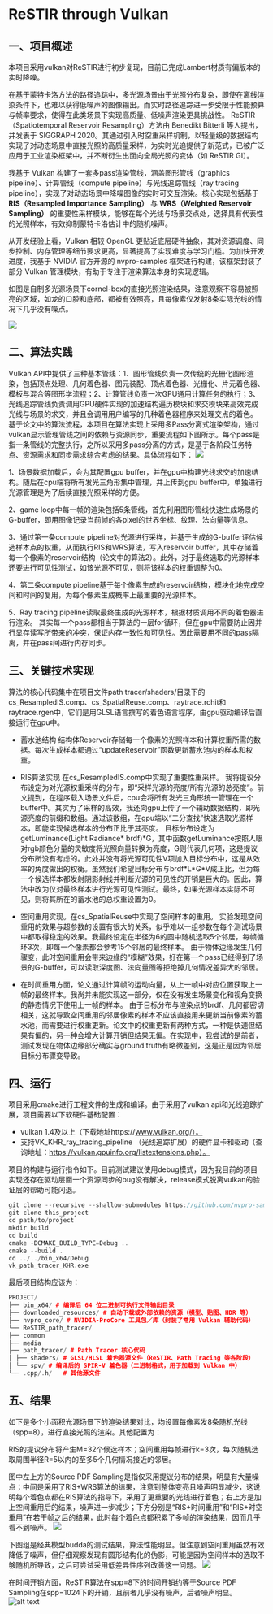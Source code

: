 # ReSTIR through Vulkan

## 一、项目概述
本项目采用vulkan对ReSTIR进行初步复现，目前已完成Lambert材质有偏版本的实时降噪。

在基于蒙特卡洛方法的路径追踪中，多光源场景由于光照分布复杂，即使在离线渲染条件下，也难以获得低噪声的图像输出。而实时路径追踪进一步受限于性能预算与帧率要求，使得在此类场景下实现高质量、低噪声渲染更具挑战性。
ReSTIR（Spatiotemporal Reservoir Resampling）方法由 Benedikt Bitterli 等人提出，并发表于 SIGGRAPH 2020。其通过引入时空重采样机制，以轻量级的数据结构实现了对动态场景中直接光照的高质量采样，为实时光追提供了新范式，已被广泛应用于工业渲染框架中，并不断衍生出面向全局光照的变体（如 ReSTIR GI）。

我基于 Vulkan 构建了一套多pass渲染管线，涵盖图形管线（graphics pipeline）、计算管线（compute pipeline）与光线追踪管线（ray tracing pipeline），实现了对动态场景中降噪图像的实时可交互渲染。核心实现包括基于 **RIS（Resampled Importance Sampling）** 与 **WRS（Weighted Reservoir Sampling）** 的重要性采样模块，能够在每个光线与场景交点处，选择具有代表性的光照样本，有效抑制蒙特卡洛估计中的随机噪声。

从开发经验上看，Vulkan 相较 OpenGL 更贴近底层硬件抽象，其对资源调度、同步控制、内存管理等细节要求更高，显著提高了实现难度与学习门槛。为加快开发进度，我基于 NVIDIA 官方开源的 nvpro-samples 框架进行构建，该框架封装了部分 Vulkan 管理模块，有助于专注于渲染算法本身的实现逻辑。

如图是自制多光源场景下cornel-box的直接光照渲染结果，注意观察不容易被照亮的区域，如龙的口腔和底部，都被有效照亮，且每像素仅发射8条实际光线的情况下几乎没有噪点。

![](doc/teaser.png)


## 二、算法实践

Vulkan API中提供了三种基本管线：1、图形管线负责一次传统的光栅化图形渲染，包括顶点处理、几何着色器、图元装配、顶点着色器、光栅化、片元着色器、模板与混合等图形学流程；2、计算管线负责一次GPU通用计算任务的执行；3、光线追踪管线负责调用GPU硬件实现的加速结构遍历模块和求交模块来高效完成光线与场景的求交，并且会调用用户编写的几种着色器程序来处理交点的着色。
基于论文中的算法流程，本项目在算法实现上采用多Pass分离式渲染架构，通过vulkan显示管理管线之间的依赖与资源同步，重要流程如下图所示。每个pass是指一条管线的完整执行，之所以采用多pass分离的方式，是基于各阶段任务特点、资源需求和同步需求综合考虑的结果。具体流程如下：
![](doc/image1.png)

1、场景数据加载后，会为其配置gpu buffer，并在gpu中构建光线求交的加速结构。随后在cpu端将所有发光三角形集中管理，并上传到gpu buffer中，单独进行光源管理是为了后续直接光照采样的方便。

2、game loop中每一帧的渲染包括5条管线，首先利用图形管线快速生成场景的G-buffer，即用图像记录当前帧的各pixel的世界坐标、纹理、法向量等信息。

3、通过第一条compute pipeline对光源进行采样，并基于生成的G-buffer评估候选样本点的权重，从而执行RIS和WRS算法，写入reservoir buffer，其中存储着每一个像素的reservoir结构（论文中的算法2）。此外，对于最终选取的光源样本还要进行可见性测试，如该光源不可见，则将该样本的权重调整为0。

4、第二条compute pipeline基于每个像素生成的reservoir结构，模块化地完成空间和时间的复用，为每个像素生成概率上最重要的光源样本。

5、Ray tracing pipeline读取最终生成的光源样本，根据材质调用不同的着色器进行渲染。
其实每一个pass都相当于算法的一层for循环，但在gpu中需要防止因并行显存读写所带来的冲突，保证内存一致性和可见性。因此需要用不同的pass隔离，并在pass间进行内存同步。

## 三、关键技术实现
算法的核心代码集中在项目文件path tracer/shaders/目录下的cs_ResampledIS.comp、cs_SpatialReuse.comp、raytrace.rchit和raytrace.rgen中，它们是用GLSL语言撰写的着色语言程序，由gpu驱动编译后直接运行在gpu中。
- 蓄水池结构
结构体Reservoir存储每一个像素的光照样本和计算权重所需的数据。每次生成样本都通过“updateReservoir”函数更新蓄水池内的样本和权重。

- RIS算法实现
在cs_ResampledIS.comp中实现了重要性重采样。
我将提议分布设定为对光源权重采样的分布，即“采样光源的亮度/所有光源的总亮度”。前文提到，在程序载入场景文件后，cpu会将所有发光三角形统一管理在一个buffer中。其实为了采样的高效，我还向gpu上传了一个辅助数据结构，即光源亮度的前缀和数组。通过该数组，在gpu端以“二分查找”快速选取光源样本，即能实现候选样本的分布正比于其亮度。
目标分布设定为getLuminance(Light Radiance* brdf)\*G，其中函数getLuminance按照人眼对rgb颜色分量的灵敏度将光照向量转换为亮度，G则代表几何项，这是提议分布所没有考虑的。此处并没有将光源可见性V项加入目标分布中，这是从效率的角度做出的权衡。虽然我们希望目标分布与brdf\*L\*G\*V成正比，但为每一个候选样本都发射阴影射线并判断光源的可见性的开销是巨大的。因此，算法中改为仅对最终样本进行光源可见性测试。最终，如果光源样本实际不可见，则将其所在的蓄水池的总权重设置为0。

- 空间重用实现。在cs_SpatialReuse中实现了空间样本的重用。
实验发现空间重用的效果与超参数的设置有很大的关系，似乎难以一组参数在每个测试场景中都取得稳定的效果。我最终设定在半径为6的圆中随机选取5个邻居，每帧循环3次，即每一个像素都会参考15个邻居的最终样本。
由于物体边缘发生几何骤变，此时空间重用会带来边缘的“模糊”效果，好在第一个pass已经得到了场景的G-buffer，可以读取深度图、法向量图等拒绝掉几何情况差异大的邻居。

- 在时间重用方面，论文通过计算帧的运动向量，从上一帧中对应位置获取上一帧的最终样本。我尚并未能实现这一部分，仅在没有发生场景变化和视角变换的静态情况下使用上一帧的样本。
由于目标分布与渲染点的brdf、几何都密切相关，这就导致空间重用的邻居像素的样本不应该直接用来更新当前像素的蓄水池，而需要进行权重更新。论文中的权重更新有两种方式，一种是快速但结果有偏的，另一种会增大计算开销但结果无偏。在实现中，我尝试的是前者，测试发现在物体边缘部分确实与ground truth有略微差别，这是正是因为邻居目标分布骤变导致。


## 四、运行
项目采用cmake进行工程文件的生成和编译。由于采用了vulkan api和光线追踪扩展，项目需要以下软硬件基础配置：

- vulkan 1.4及以上（下载地址https://www.vulkan.org/）。
- 支持VK_KHR_ray_tracing_pipeline （光线追踪扩展）的硬件显卡和驱动（查询地址：https://vulkan.gpuinfo.org/listextensions.php）。

项目的构建与运行指令如下。目前测试建议使用debug模式，因为我目前的项目实现还存在驱动层面一个资源同步的bug没有解决，release模式脱离vulkan的验证层的帮助可能闪退。

```c++
git clone --recursive --shallow-submodules https://github.com/nvpro-samples/nvpro_core.git
git clone this_project
cd path/to/project
mkdir build
cd build
cmake -DCMAKE_BUILD_TYPE=Debug ..
cmake --build .
cd ../../bin_x64/Debug
vk_path_tracer_KHR.exe
```
最后项目结构应该为：

```c++
PROJECT/ 
├── bin_x64/ # 编译后 64 位二进制可执行文件输出目录
├── downloaded_resources/ # 自动下载或外部依赖的资源（模型、贴图、HDR 等）
├── nvpro_core/ # NVIDIA-ProCore 工具包／库（封装了常用 Vulkan 辅助代码）
└── ReSTIR_path_tracer/ 
├── common
├── media
├── path_tracer/ # Path Tracer 核心代码
│ ├── shaders/ # GLSL/HLSL 着色器源文件（ReSTIR、Path Tracing 等各阶段）
│ └── spv/ # 编译后的 SPIR-V 着色器（二进制格式，用于加载到 Vulkan 中）
└── .cpp/.h/   # 其他源文件
```


## 五、结果

如下是多个小面积光源场景下的渲染结果对比，均设置每像素发8条随机光线（spp=8），进行直接光照的渲染。其他配置为：

RIS的提议分布将产生M=32个候选样本；空间重用每帧进行k=3次，每次随机选取周围半径R=5以内的至多5个几何情况接近的邻居。

图中左上方的Source PDF Sampling是指仅采用提议分布的结果，明显有大量噪点；中间是采用了RIS+WRS算法的结果，注意到整体变亮且噪声明显减少，这说明每个着色点都在RIS算法的指导下，采用了更重要的光线进行着色；右上方是加上空间重用后的结果，噪声进一步减少；下方分别是“RIS+时间重用”和“RIS+时空重用”在若干帧之后的结果，此时每个着色点都积累了多帧的渲染结果，因而几乎看不到噪声。
![](doc/image2.png)

下图组是经典模型budda的测试结果，算法性能明显。但注意到空间重用虽然有效降低了噪声，但仔细观察发现有圆形结构化的伪影，可能是因为空间样本的选取不够随机所导致，之后可尝试采用低差异性序列改善这一问题。
![](doc/image3.png)

在时间开销方面，ReSTIR算法在spp=8下的时间开销约等于Source PDF Sampling在spp=1024下的开销，且前者几乎没有噪声，后者噪声明显。
![alt text](doc/image.png)
